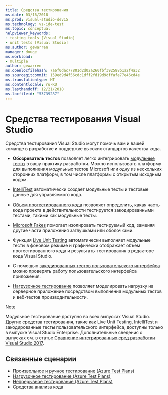 ```yaml
---
title: Средства тестирования
ms.date: 03/16/2018
ms.prod: visual-studio-dev15
ms.technology: vs-ide-test
ms.topic: conceptual
helpviewer_keywords:
- testing tools [Visual Studio]
- unit tests [Visual Studio]
ms.author: gewarren
manager: douge
ms.workload:
- multiple
author: gewarren
ms.openlocfilehash: 7a6f0dac77801d2d02a260fbf392588b1a2f4a32
ms.sourcegitcommit: 159ed9d4f56cdc1dff2fd19d9dffafe77e46cd4e
ms.translationtype: HT
ms.contentlocale: ru-RU
ms.lasthandoff: 12/21/2018
ms.locfileid: "53739287"
---
```

# <a name="testing-tools-in-visual-studio"></a>Средства тестирования Visual Studio

Средства тестирования Visual Studio могут помочь вам и вашей команде в разработке и поддержке высоких стандартов качества кода.

- **Обозреватель тестов** позволяет легко интегрировать [модульные тесты](../test/unit-test-your-code.md) в вашу практику разработки. Можно использовать платформу для выполнения модульных тестов Microsoft или одну из нескольких сторонних платформ, в том числе платформы с открытым исходным кодом.

- [IntelliTest](../test/generate-unit-tests-for-your-code-with-intellitest.md) автоматически создает модульные тесты и тестовые данные для управляемого кода.

- [Объем протестированного кода](../test/using-code-coverage-to-determine-how-much-code-is-being-tested.md) позволяет определить, какая часть кода проекта в действительности тестируется закодированными тестами, такими как модульные тесты.

- [Microsoft Fakes](../test/isolating-code-under-test-with-microsoft-fakes.md) помогает изолировать тестируемый код, заменяя другие части приложения заглушками или оболочками.

- Функция [Live Unit Testing](../test/live-unit-testing.md) автоматически выполняет модульные тесты в фоновом режиме и графически отображает объем протестированного кода и результаты тестирования в редакторе кода Visual Studio.

- С помощью [закодированных тестов пользовательского интерфейса](../test/use-ui-automation-to-test-your-code.md) можно проверять работу пользовательского интерфейса приложения.

- [Нагрузочное тестирование](../test/quickstart-create-a-load-test-project.md) позволяет моделировать нагрузку на серверное приложение посредством выполнения модульных тестов и веб-тестов производительности.

> [!NOTE]
> Модульное тестирование доступно во всех выпусках Visual Studio. Другие средства тестирования, такие как Live Unit Testing, IntelliTest и закодированные тесты пользовательского интерфейса, доступны только в выпуске Visual Studio Enterprise. Дополнительные сведения о выпусках см. в статье [Сравнение интегрированных сред разработки Visual Studio 2017](https://visualstudio.microsoft.com/vs/compare/).

## <a name="related-scenarios"></a>Связанные сценарии

* [Произвольное и ручное тестирование (Azure Test Plans)](/azure/devops/test/index?view=vsts)
* [Нагрузочное тестирование (Azure Test Plans)](/azure/devops/test/load-test/index?view=vsts)
* [Непрерывное тестирование (Azure Test Plans)](/azure/devops/pipelines/test/getting-started-with-continuous-testing?view=vsts)
* [Средства анализа кода](../code-quality/code-analysis-for-managed-code-overview.md)
